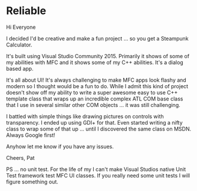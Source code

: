 # Reliable
Hi Everyone

I decided I'd be creative and make a fun project ... so you get a Steampunk Calculator.

It's built using Visual Studio Community 2015. Primarily it shows of some of my abilities with MFC and it shows some of my C++ abilities. It's a dialog based app.

It's all about UI! It's always challenging  to make MFC apps look flashy and modern so I thought would be a fun to do. While I admit this kind of project doesn't show off my ability to write a super awesome easy to use C++ template class that wraps up an incredible complex ATL COM base class that I use in several similar other COM objects ... it was still challenging.  

I battled with simple things like drawing pictures on controls with transparency. I ended up using GDI+ for that. Even started writing a nifty class to wrap some of that up ... until I discovered the same class on MSDN. Always Google first!

Anyhow let me know if you have any issues.

Cheers,
Pat

PS ... no unit test. For the life of my I can't make Visual Studios native Unit Test framework test MFC UI classes. If you really need some unit tests I will figure something out.

